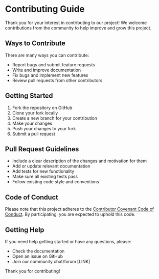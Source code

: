 # Contributing Guide

Thank you for your interest in contributing to our project! We welcome contributions from the community to help improve and grow this project.

## Ways to Contribute

There are many ways you can contribute:

- Report bugs and submit feature requests
- Write and improve documentation
- Fix bugs and implement new features
- Review pull requests from other contributors

## Getting Started

1. Fork the repository on GitHub
2. Clone your fork locally
3. Create a new branch for your contribution
4. Make your changes
5. Push your changes to your fork
6. Submit a pull request

## Pull Request Guidelines

- Include a clear description of the changes and motivation for them
- Add or update relevant documentation
- Add tests for new functionality
- Make sure all existing tests pass
- Follow existing code style and conventions

## Code of Conduct

Please note that this project adheres to the [Contributor Covenant Code of Conduct](CODE_OF_CONDUCT.md). By participating, you are expected to uphold this code.

## Getting Help

If you need help getting started or have any questions, please:

- Check the documentation 
- Open an issue on GitHub
- Join our community chat/forum [LINK]

Thank you for contributing!